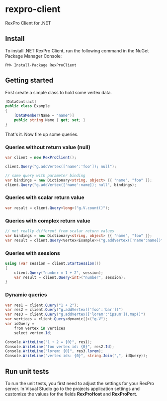 rexpro-client
==============

RexPro Client for .NET

## Install

To install .NET RexPro Client, run the following command in the NuGet Package Manager Console:

```
PM> Install-Package RexProClient
```

## Getting started

First create a simple class to hold some vertex data.

```C#
[DataContract]
public class Example
{
    [DataMember(Name = "name")]
    public string Name { get; set; }
}
```

That's it. Now fire up some queries.

### Queries without return value (null)

```C#
var client = new RexProClient();

client.Query("g.addVertex(['name':'foo']); null");

// same query with parameter binding
var bindings = new Dictionary<string, object> {{ "name", "foo" }};
client.Query("g.addVertex(['name':name]); null", bindings);
```

### Queries with scalar return value

```C#
var result = client.Query<long>("g.V.count()");
```

### Queries with complex return value

```C#
// not really different from scalar return values
var bindings = new Dictionary<string, object> {{ "name", "foo" }};
var result = client.Query<Vertex<Example>>("g.addVertex(['name':name])", bindings);
```

### Queries with sessions

```C#
using (var session = client.StartSession())
{
    client.Query("number = 1 + 2", session);
    var result = client.Query<int>("number", session);
}
```

### Dynamic queries

```C#
var res1 = client.Query("1 + 2");
var res2 = client.Query("g.addVertex(['foo':'bar'])")
var res3 = client.Query("g.addVertex(['lorem':'ipsum']).map()")
var vertices = client.Query<dynamic[]>("g.V");
var idQuery =
    from vertex in vertices
    select vertex.Id;

Console.WriteLine("1 + 2 = {0}", res1);
Console.WriteLine("foo vertex id: {0}", res2.Id);
Console.WriteLine("lorem: {0}", res3.lorem);
Console.WriteLine("vertex ids: {0}", string.Join(",", idQuery));
```

## Run unit tests
To run the unit tests, you first need to adjust the settings for your RexPro server.
In Visual Studio go to the projects application settings and customize the values for
the fields **RexProHost** and **RexProPort**.
